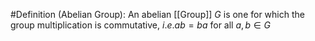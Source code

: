 #Definition
(Abelian Group): An abelian [[Group]] $G$ is one for which the group
multiplication is commutative, $i.e. ab=ba$ for all $a,b\in G$